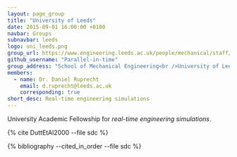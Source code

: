 ```yaml
---
layout: page_group
title: "University of Leeds"
date: 2015-09-01 16:00:00 +0100
navbar: Groups
subnavbar: leeds
logo: uni_leeds.png
group_url: https://www.engineering.leeds.ac.uk/people/mechanical/staff/d.ruprecht
github_username: "Parallel-in-time"
group_address: "School of Mechanical Engineering<br />University of Leeds<br />Leeds LS2 9JT, UK"
members:
  - name: Dr. Daniel Ruprecht
    email: d.ruprecht@leeds.ac.uk
    corresponding: true
short_desc: Real-time engineering simulations
---
```


University Academic Fellowship for _real-time engineering simulations_.

{% cite DuttEtAl2000 --file sdc %}

{% bibliography --cited_in_order --file sdc %}